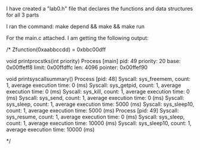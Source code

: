 I have created a "lab0.h" file that declares the functions and data structures for all 3 parts

I ran the command: make depend && make && make run

For the main.c attached. I am getting the following output:

/*
Zfunction(0xaabbccdd) = 0xbbc00dff

void printprocstks(int priority)
Process [main]
        pid: 49
        priority: 20
        base: 0x00ffeff8
        limit: 0x00ffdffc
        len: 4096
        pointer: 0x00ffef90

void printsyscallsummary()
Process [pid: 48]
        Syscall: sys_freemem, count: 1, average execution time: 0 (ms)
        Syscall: sys_getpid, count: 1, average execution time: 0 (ms)
        Syscall: sys_kill, count: 1, average execution time: 0 (ms)
        Syscall: sys_send, count: 1, average execution time: 0 (ms)
        Syscall: sys_sleep, count: 1, average execution time: 5000 (ms)
        Syscall: sys_sleep10, count: 1, average execution time: 5000 (ms)
Process [pid: 49]
        Syscall: sys_resume, count: 1, average execution time: 0 (ms)
        Syscall: sys_sleep, count: 1, average execution time: 10000 (ms)
        Syscall: sys_sleep10, count: 1, average execution time: 10000 (ms)

*/